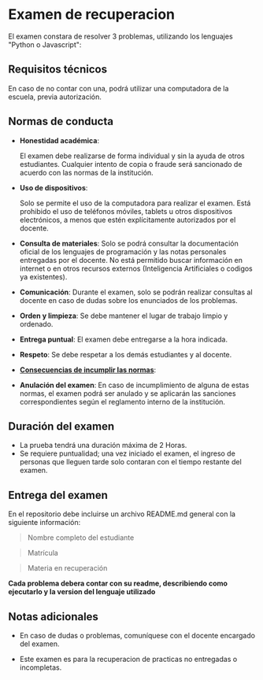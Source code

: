 # Examen de recuperacion #

El examen constara de resolver 3 problemas, utilizando los lenguajes "Python o Javascript":

## Requisitos técnicos ##

En caso de no contar con una, podrá utilizar una computadora de la escuela, previa autorización.

## Normas de conducta ##

* **Honestidad académica**: 

    El examen debe realizarse de forma individual y sin la ayuda de otros estudiantes. Cualquier intento de copia o fraude será sancionado de acuerdo con las normas de la institución.

* **Uso de dispositivos**: 

    Solo se permite el uso de la computadora para realizar el examen. Está prohibido el uso de teléfonos móviles, tablets u otros dispositivos electrónicos, a menos que estén explícitamente autorizados por el docente.

* **Consulta de materiales**:
    Solo se podrá consultar la documentación oficial de los lenguajes de programación y las notas personales entregadas por el docente. No está permitido buscar información en internet o en otros recursos externos (Inteligencia Artificiales o codigos ya existentes).

* **Comunicación**: 
    Durante el examen, solo se podrán realizar consultas al docente en caso de dudas sobre los enunciados de los problemas.

* **Orden y limpieza**: 
    Se debe mantener el lugar de trabajo limpio y ordenado.

* **Entrega puntual**: 
    El examen debe entregarse a la hora indicada.

* **Respeto**: 
    Se debe respetar a los demás estudiantes y al docente.

* <u>**Consecuencias de incumplir las normas**</u>:

* **Anulación del examen**: 
    En caso de incumplimiento de alguna de estas normas, el examen podrá ser anulado y se aplicarán las sanciones correspondientes según el reglamento interno de la institución.

## Duración del examen ##

* La prueba tendrá una duración máxima de 2 Horas.
* Se requiere puntualidad; una vez iniciado el examen,  el ingreso de personas que lleguen tarde solo contaran con el tiempo restante del examen.

## Entrega del examen ##

En el repositorio debe incluirse un archivo README.md general con la siguiente información:

>Nombre completo del estudiante

>Matrícula

>Materia en recuperación

**Cada problema debera contar con su readme, describiendo como ejecutarlo y la version del lenguaje utilizado**

## Notas adicionales ##

* En caso de dudas o problemas, comuníquese con el docente encargado del examen.

* Este examen es para la recuperacion de practicas no entregadas o incompletas.
